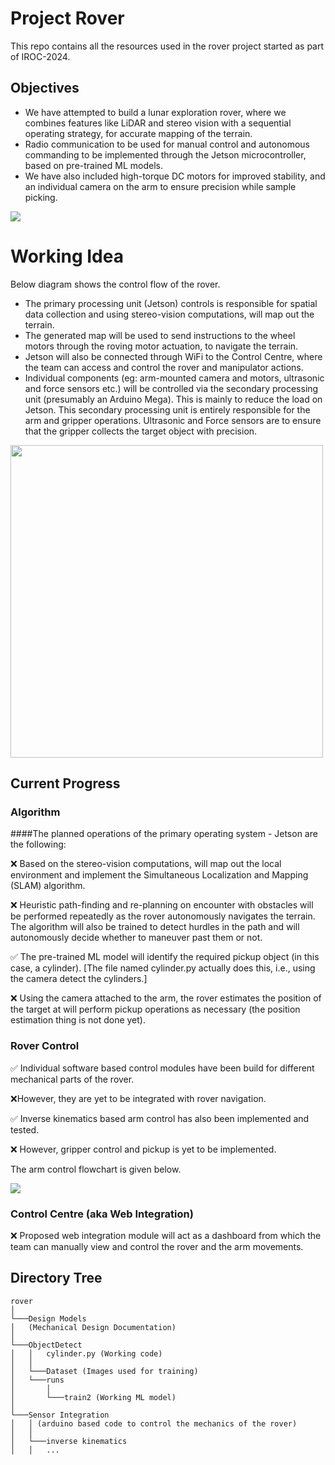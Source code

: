 # Project Rover
<!-- Introductory description of around 80 words for the project carried out. May contain aim or motivation of the project. May include status of project in competions, events etc. -->
This repo contains all the resources used in the rover project started as part of IROC-2024. 

## Objectives
- We have attempted to build a lunar exploration rover, where we combines features like LiDAR and stereo vision with a sequential operating strategy, for accurate mapping of the terrain.
- Radio communication to be used for manual control and autonomous commanding to be implemented through the Jetson microcontroller, based on pre-trained ML models.
- We have also included high-torque DC motors for improved stability, and an individual camera on the arm to ensure precision while sample picking. 

<img style="float: center;" src="docs/images/rover.png">

<!-- ## Review -->
<!-- Must note down literature review / Online research done before attempting this project. How does this one stand different from others (if attempted already). Current scenario in market if present. Do include [links](https://scholar.google.co.in/citations?view_op=top_venues&hl=en&vq=eng_robotics)  -->

<!-- # Components and materials
- Write down
- Materials used
- In bullet points -->

# Working Idea
Below diagram shows the control flow of the rover.

- The primary processing unit (Jetson) controls is responsible for spatial data collection and using stereo-vision computations, will map out the terrain. 
- The generated map will be used to send instructions to the wheel motors through the roving motor actuation, to navigate the terrain.
- Jetson will also be connected through WiFi to the Control Centre, where the team can access and control the rover and manipulator actions.
- Individual components (eg: arm-mounted camera and motors, ultrasonic and force sensors etc.) will be controlled via the secondary processing unit (presumably an Arduino Mega). This is mainly to reduce the load on Jetson. This secondary processing unit is entirely responsible for the arm and gripper operations. Ultrasonic and Force sensors are to ensure that the gripper collects the target object with precision. 

<img style="float: center;width:500px" src="docs/images/flow.png">

<!-- # Circuit Diagram
Must contain a well documented circuit diagram of components used. -->
## Current Progress
### Algorithm
####The planned operations of the primary operating system - Jetson are the following:

:x: Based on the stereo-vision computations, will map out the local environment and implement the Simultaneous Localization and Mapping (SLAM) algorithm.

:x: Heuristic path-finding and re-planning on encounter with obstacles will be performed repeatedly as the rover autonomously navigates the terrain.
The algorithm will also be trained to detect hurdles in the path and will autonomously decide whether to maneuver past them or not.

:white_check_mark: The pre-trained ML model will identify the required pickup object (in this case, a cylinder). [The file named cylinder.py actually does this, i.e., using the camera detect the cylinders.]

:x: Using the camera attached to the arm, the rover estimates the position of the target at will perform pickup operations as necessary (the position estimation thing is not done yet).

### Rover Control
:white_check_mark: Individual software based control modules have been build for different mechanical parts of the rover.

:x:However, they are yet to be integrated with rover navigation. 

:white_check_mark: Inverse kinematics based arm control has also been implemented and tested.

:x: However, gripper control and pickup is yet to be implemented.

The arm control flowchart is given below.

<img style="float: centre;" src="docs/images/arm.png">

<!-- :x: How to integrate all the components in the future? -->

### Control Centre (aka Web Integration)
:x: Proposed web integration module will act as a dashboard from which the team can manually view and control the rover and the arm movements.


## Directory Tree
```
rover
│
└───Design Models
│   (Mechanical Design Documentation)
│
└───ObjectDetect
│   │   cylinder.py (Working code)
│   │ 
│   └───Dataset (Images used for training)
│   └───runs
│       │
│       └───train2 (Working ML model)
│       
└───Sensor Integration
│   │ (arduino based code to control the mechanics of the rover)
│   │ 
│   └───inverse kinematics
│   │   ...
```
<!-- # Chassis / Body Design 

│   │   file011.txt
│   │   file012.txt
│   │
│   └───subfolder1
│       │   file111.txt
│       │   file112.txt
│       │   ...

Small description
- Note down in
- bullet points
- about the
- dimesions, weight
- etc -->

<!-- # Guide to how the prepared product be used.
- Try to use
- bullet points

# Scope of Improvement
- This template can be made more detailed\

# Team Members
- Girija Sankar Ray -->